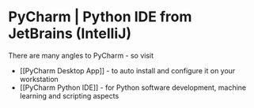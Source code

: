 
# PyCharm | Python IDE from JetBrains (IntelliJ)

There are many angles to PyCharm - so visit

- [[PyCharm Desktop App]] - to auto install and configure it on your workstation
- [[PyCharm Python IDE]] - for Python software development, machine learning and scripting aspects

